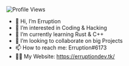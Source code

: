 ![Profile Views](https://visitor-badge.laobi.icu/badge?page_id=Errupti0n.Errupti0n)

- 👋 Hi, I’m Erruption
- 👀 I’m interested in Coding & Hacking
- 🌱 I’m currently learning Rust & C++
- 💞️ I’m looking to collaborate on big Projects
- 📫 How to reach me: Erruption#6173
- 👨‍💻 My Website: https://erruptiondev.tk/

<!---
Errupti0n/Errupti0n is a ✨ special ✨ repository because its `README.md` (this file) appears on your GitHub profile.
You can click the Preview link to take a look at your changes.
--->
